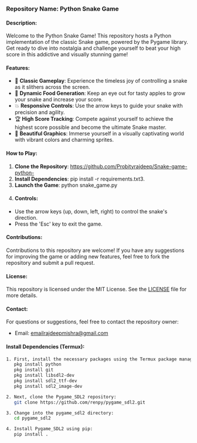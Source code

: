 ### Repository Name: Python Snake Game

#### Description:
Welcome to the Python Snake Game! This repository hosts a Python implementation of the classic Snake game, powered by the Pygame library. Get ready to dive into nostalgia and challenge yourself to beat your high score in this addictive and visually stunning game!

#### Features:
- 🐍 **Classic Gameplay**: Experience the timeless joy of controlling a snake as it slithers across the screen.
- 🍎 **Dynamic Food Generation**: Keep an eye out for tasty apples to grow your snake and increase your score.
- 💥 **Responsive Controls**: Use the arrow keys to guide your snake with precision and agility.
- 🏆 **High Score Tracking**: Compete against yourself to achieve the highest score possible and become the ultimate Snake master.
- 🎨 **Beautiful Graphics**: Immerse yourself in a visually captivating world with vibrant colors and charming sprites.

#### How to Play:
1. **Clone the Repository**:
   https://github.com/Probityrajdeep/Snake-game-python-
3. **Install Dependencies**:
   pip install -r requirements.txt3.
5. **Launch the Game**:
   python snake_game.py
7. #### Controls:
- Use the arrow keys (up, down, left, right) to control the snake's direction.
- Press the 'Esc' key to exit the game.

#### Contributions:
Contributions to this repository are welcome! If you have any suggestions for improving the game or adding new features, feel free to fork the repository and submit a pull request.

#### License:
This repository is licensed under the MIT License. See the [LICENSE](LICENSE) file for more details.

#### Contact:
For questions or suggestions, feel free to contact the repository owner:
- Email: emailrajdeepmishra@gmail.com
#### Install Dependencies (Termux):
```bash
1. First, install the necessary packages using the Termux package manager:
   pkg install python
   pkg install git
   pkg install libsdl2-dev
   pkg install sdl2_ttf-dev
   pkg install sdl2_image-dev

2. Next, clone the Pygame_SDL2 repository:
   git clone https://github.com/renpy/pygame_sdl2.git

3. Change into the pygame_sdl2 directory:
   cd pygame_sdl2

4. Install Pygame_SDL2 using pip:
   pip install .
